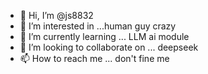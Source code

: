 - 👋 Hi, I’m @js8832
- 👀 I’m interested in ...human guy crazy
- 🌱 I’m currently learning ... LLM ai module 
- 💞️ I’m looking to collaborate on ... deepseek 
- 📫 How to reach me ... don't fine me 

<!---
js8832/js8832 is a ✨ special ✨ repository because its `README.md` (this file) appears on your GitHub profile.
You can click the Preview link to take a look at your changes.
--->
